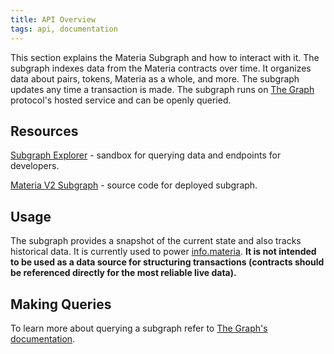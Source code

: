 ```yaml
---
title: API Overview
tags: api, documentation
---
```


This section explains the Materia Subgraph and how to interact with it. The subgraph indexes data from the Materia contracts over time. It organizes data about pairs, tokens, Materia as a whole, and more. The subgraph updates any time a transaction is made. The subgraph runs on [The Graph](https://thegraph.com/) protocol's hosted service and can be openly queried.

## Resources

[Subgraph Explorer](https://thegraph.com/explorer/subgraph/materia-dex/materia) - sandbox for querying data and endpoints for developers.

[Materia V2 Subgraph](https://github.com/materia-dex/materia-subgraph) - source code for deployed subgraph.

## Usage

The subgraph provides a snapshot of the current state and also tracks historical data. It is currently used to power [info.materia](https://info.materiadex.com/). **It is not intended to be used as a data source for structuring transactions (contracts should be referenced directly for the most reliable live data).**

## Making Queries

To learn more about querying a subgraph refer to [The Graph's documentation](https://thegraph.com/docs/introduction).
